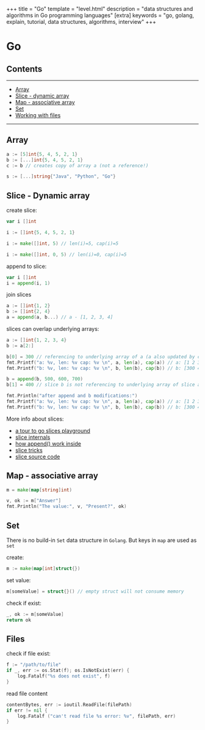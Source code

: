 +++
title = "Go"
template = "level.html"
description = "data structures and algorithms in Go programming languages"
[extra]
    keywords = "go, golang, explain, tutorial, data structures, algorithms, interview"
+++

# Go

## Contents
---

- [Array](#array)
- [Slice - dynamic array](#dynamic-array)
- [Map - associative array](#map)
- [Set](#set)
- [Working with files](#files)

---



<div id="array" />

## Array
```go
a := [5]int{5, 4, 5, 2, 1}
b := [...]int{5, 4, 5, 2, 1} 
c := b // creates copy of array a (not a reference!)

s := [...]string{"Java", "Python", "Go"}
```


<div id="dynamic-array" />

## Slice - Dynamic array
create slice:
```go
var i []int

i := []int{5, 4, 5, 2, 1}

i := make([]int, 5) // len(i)=5, cap(i)=5

i := make([]int, 0, 5) // len(i)=0, cap(i)=5

```

append to slice:
```go
var i []int
i = append(i, 1)
```

join slices
```go
a := []int{1, 2}
b := []int{2, 4}
a = append(a, b...) // a - [1, 2, 3, 4]
```
slices can overlap underlying arrays:
```go
a := []int{1, 2, 3, 4}
b := a[2:]

b[0] = 300 // referencing to underlying array of a (a also updated by changes in slice b)
fmt.Printf("a: %v, len: %v cap: %v \n", a, len(a), cap(a)) // a: [1 2 300 4], len: 4 cap: 4
fmt.Printf("b: %v, len: %v cap: %v \n", b, len(b), cap(b)) // b: [300 4], len: 2 cap: 2

b = append(b, 500, 600, 700)
b[1] = 400 // slice b is not referencing to underlying array of slice a anymore (doesn't change slice a, even it was overlapping before)

fmt.Println("after append and b modifications:")
fmt.Printf("a: %v, len: %v cap: %v \n", a, len(a), cap(a)) // a: [1 2 300 4], len: 4 cap: 4
fmt.Printf("b: %v, len: %v cap: %v \n", b, len(b), cap(b)) // b: [300 400 500 600 700], len: 5 cap: 6
```

More info about slices:

- [a tour to go slices playground](https://tour.golang.org/moretypes/7)
- [slice internals](https://blog.golang.org/go-slices-usage-and-internals)
- [how append() work inside](https://blog.golang.org/slices)
- [slice tricks](https://github.com/golang/go/wiki/SliceTricks)
- [slice source code](https://golang.org/src/runtime/slice.go#L11)

<div id="map"/>

## Map - associative array 
```go
m = make(map[string]int)

v, ok := m["Answer"]
fmt.Println("The value:", v, "Present?", ok)
```

<div id="set"/>

## Set
There is no build-in `Set` data structure in `Golang`. But keys in `map` are used as `set`

create:

```go
m := make(map[int]struct{})
```

set value:
```go
m[someValue] = struct{}() // empty struct will not consume memory
```

check if exist:
```go
_, ok := m[someValue]
return ok
```

<div id="files" />

## Files

check if file exist: 
```go
f := "/path/to/file"
if _, err := os.Stat(f); os.IsNotExist(err) {  
    log.Fatalf("%s does not exist", f)
}
```

read file content
```go
contentBytes, err := ioutil.ReadFile(filePath)
if err != nil {
    log.Fatalf ("can't read file %s error: %v", filePath, err)
}
```
